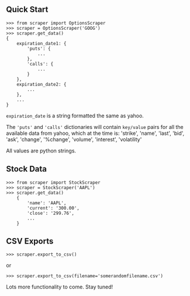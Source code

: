 ## Quick Start

    >>> from scraper import OptionsScraper
    >>> scraper = OptionsScraper('GOOG')
    >>> scraper.get_data()
    {
        expiration_date1: {
            'puts': {
                ...
            },
            'calls': {
                ...
            }
        },
        expiration_date2: {
            ...
        },
        ...
    }

`expiration_date` is a string formatted the same as yahoo.

The `'puts'` and `'calls'` dictionaries will contain
`key/value` pairs for all the available data from yahoo,
which at the time is:
    'strike',
    'name',
    'last',
    'bid',
    'ask',
    'change',
    '%change',
    'volume',
    'interest',
    'volatility'

All values are python strings.

## Stock Data

    >>> from scraper import StockScraper
    >>> scraper = StockScraper('AAPL')
    >>> scraper.get_data()
        {
            'name': 'AAPL',
            'current': '300.00',
            'close': '299.76',
            ...
        }

## CSV Exports

    >>> scraper.export_to_csv()

or

    >>> scraper.export_to_csv(filename='somerandomfilename.csv')

Lots more functionality to come. Stay tuned!
